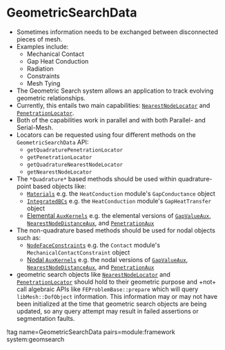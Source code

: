 # GeometricSearchData

- Sometimes information needs to be exchanged between disconnected pieces of mesh.
- Examples include:
    - Mechanical Contact
    - Gap Heat Conduction
    - Radiation
    - Constraints
    - Mesh Tying
- The Geometric Search system allows an application to track evolving geometric relationships.
- Currently, this entails two main capabilities: [`NearestNodeLocator`](/NearestNodeLocator.md) and [`PenetrationLocator`](/PenetrationLocator.md).
- Both of the capabilities work in parallel and with both Parallel- and Serial-Mesh.
- Locators can be requested using four different methods on the `GeometricSearchData` API:
    - `getQuadraturePenetrationLocator`
    - `getPenetrationLocator`
    - `getQuadratureNearestNodeLocator`
    - `getNearestNodeLocator`
- The `*Quadrature*` based methods should be used within quadrature-point based objects like:
    - [`Materials`](Materials/index.md) e.g. the `HeatConduction` module's `GapConductance` object
    - [`IntegratedBCs`](syntax/BCs/index.md) e.g. the `HeatConduction` module's `GapHeatTransfer` object
    - [Elemental `AuxKernels`](AuxKernels/index.md) e.g. the elemental versions of [`GapValueAux`](/GapValueAux.md), [`NearestNodeDistanceAux`](/NearestNodeDistanceAux.md), and [`PenetrationAux`](/PenetrationAux.md)
- The non-quadrature based methods should be used for nodal objects such as:
    - [`NodeFaceConstraints`](Constraints/index.md) e.g. the `Contact` module's `MechanicalContactConstraint` object
    - [Nodal `AuxKernels`](AuxKernels/index.md) e.g. the nodal versions of [`GapValueAux`](/GapValueAux.md), [`NearestNodeDistanceAux`](/NearestNodeDistanceAux.md), and [`PenetrationAux`](/PenetrationAux.md)
- geometric search objects like [`NearestNodeLocator`](/NearestNodeLocator.md) and [`PenetrationLocator`](/PenetrationLocator.md) should hold to their geometric purpose and +not+ call algebraic APIs like `FEProblemBase::prepare` which will query `libMesh::DofObject` information. This information may or may not have been initialized at the time that geometric search objects are being updated, so any query attempt may result in failed assertions or segmentation faults.

!tag name=GeometricSearchData pairs=module:framework system:geomsearch
